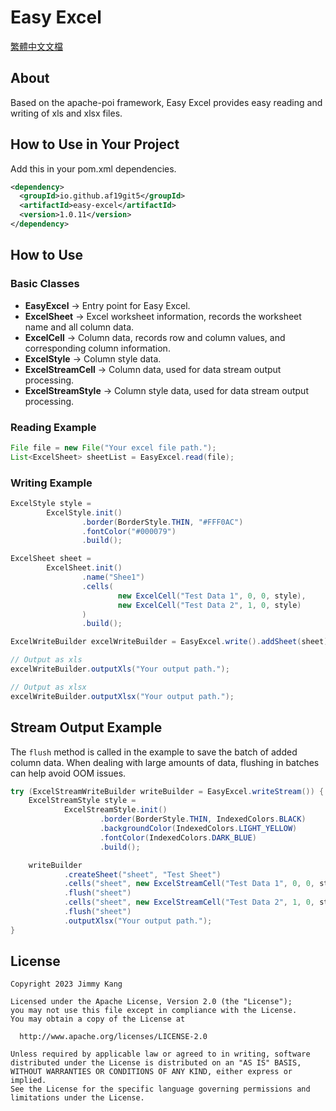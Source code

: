 # Easy Excel

[繁體中文文檔](README_ZH.md)

## About

Based on the apache-poi framework, Easy Excel provides easy reading and writing of xls and xlsx files.

## How to Use in Your Project

Add this in your pom.xml dependencies.

```xml
<dependency>
  <groupId>io.github.af19git5</groupId>
  <artifactId>easy-excel</artifactId>
  <version>1.0.11</version>
</dependency>
```

## How to Use

### Basic Classes

* **EasyExcel** -> Entry point for Easy Excel.
* **ExcelSheet** -> Excel worksheet information, records the worksheet name and all column data.
* **ExcelCell** -> Column data, records row and column values, and corresponding column information.
* **ExcelStyle** -> Column style data.
* **ExcelStreamCell** -> Column data, used for data stream output processing.
* **ExcelStreamStyle** -> Column style data, used for data stream output processing.

### Reading Example

```java
File file = new File("Your excel file path.");
List<ExcelSheet> sheetList = EasyExcel.read(file);
```

### Writing Example

```java
ExcelStyle style =
        ExcelStyle.init()
                .border(BorderStyle.THIN, "#FFF0AC")
                .fontColor("#000079")
                .build();

ExcelSheet sheet =
        ExcelSheet.init()
                .name("Shee1")
                .cells(
                        new ExcelCell("Test Data 1", 0, 0, style),
                        new ExcelCell("Test Data 2", 1, 0, style)
                )
                .build();

ExcelWriteBuilder excelWriteBuilder = EasyExcel.write().addSheet(sheet);

// Output as xls
excelWriteBuilder.outputXls("Your output path.");

// Output as xlsx
excelWriteBuilder.outputXlsx("Your output path.");
```

## Stream Output Example

The `flush` method is called in the example to save the batch of added column data. When dealing with large amounts of data, flushing in batches can help avoid OOM issues.

```java
try (ExcelStreamWriteBuilder writeBuilder = EasyExcel.writeStream()) {
    ExcelStreamStyle style =
            ExcelStreamStyle.init()
                    .border(BorderStyle.THIN, IndexedColors.BLACK)
                    .backgroundColor(IndexedColors.LIGHT_YELLOW)
                    .fontColor(IndexedColors.DARK_BLUE)
                    .build();

    writeBuilder
            .createSheet("sheet", "Test Sheet")
            .cells("sheet", new ExcelStreamCell("Test Data 1", 0, 0, style))
            .flush("sheet")
            .cells("sheet", new ExcelStreamCell("Test Data 2", 1, 0, style))
            .flush("sheet")
            .outputXlsx("Your output path.");
}
```

## License

```
Copyright 2023 Jimmy Kang

Licensed under the Apache License, Version 2.0 (the "License");
you may not use this file except in compliance with the License.
You may obtain a copy of the License at

  http://www.apache.org/licenses/LICENSE-2.0

Unless required by applicable law or agreed to in writing, software
distributed under the License is distributed on an "AS IS" BASIS,
WITHOUT WARRANTIES OR CONDITIONS OF ANY KIND, either express or implied.
See the License for the specific language governing permissions and
limitations under the License.
```

